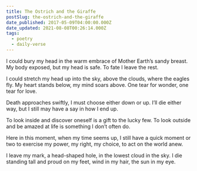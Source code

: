 ```yaml
---
title: The Ostrich and the Giraffe
postSlug: the-ostrich-and-the-giraffe
date_published: 2017-05-09T04:00:00.000Z
date_updated: 2021-08-08T00:26:14.000Z
tags:
  - poetry
  - daily-verse
---
```


I could bury my head in the warm embrace
of Mother Earth’s sandy breast.
My body exposed, but my head is safe.
To fate I leave the rest.

I could stretch my head up into the sky,
above the clouds, where the eagles fly.
My heart stands below, my mind soars above.
One tear for wonder, one tear for love.

Death approaches swiftly,
I must choose either down or up.
I’ll die either way, but I still may
have a say in how I end up.

To look inside and discover oneself
is a gift to the lucky few.
To look outside and be amazed at life
is something I don’t often do.

Here in this moment, when my time seems up,
I still have a quick moment or two
to exercise my power, my right, my choice,
to act on the world anew.

I leave my mark, a head-shaped hole,
in the lowest cloud in the sky.
I die standing tall and proud on my feet,
wind in my hair, the sun in my eye.
